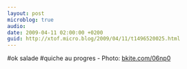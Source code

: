 ```yaml
---
layout: post
microblog: true
audio: 
date: 2009-04-11 02:00:00 +0200
guid: http://xtof.micro.blog/2009/04/11/t1496520025.html
---
```

#ok salade #quiche au progres - Photo: [bkite.com/06np0](http://bkite.com/06np0)
